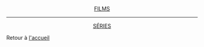  <head>
        <base href="~/" />
    </head>
 
 
 <p align=center> <a href="/Fichiers_necessaires_au_fonctionnement_du_recueil/Films_et_series/films.md">
 FILMS
 </a> </p>

---

 <p align=center> <a href="/Fichiers_necessaires_au_fonctionnement_du_recueil/Films_et_series/series.md">
 SÉRIES
 </a> </p>



Retour à [l'accueil](/Accueil_Recueil_Vert_(clique_ici).md)